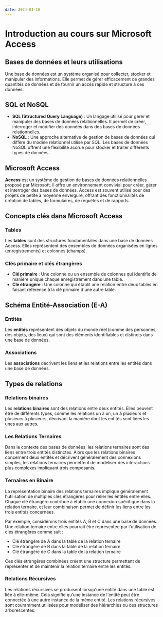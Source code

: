 ```yaml
---
date: 2024-01-10
---
```


# Introduction au cours sur Microsoft Access

## Bases de données et leurs utilisations

Une base de données est un système organisé pour collecter, stocker et manipuler des informations. Elle permet de gérer efficacement de grandes quantités de données et de fournir un accès rapide et structuré à ces données.

## SQL et NoSQL

- **SQL (Structured Query Language)** : Un langage utilisé pour gérer et manipuler des bases de données relationnelles. Il permet de créer, interroger et modifier des données dans des bases de données relationnelles.
- **NoSQL** : Une approche alternative de gestion de bases de données qui diffère du modèle relationnel utilisé par SQL. Les bases de données NoSQL offrent une flexibilité accrue pour stocker et traiter différents types de données.

## Microsoft Access

**Access** est un système de gestion de bases de données relationnelles proposé par Microsoft. Il offre un environnement convivial pour créer, gérer et interroger des bases de données. Access est souvent utilisé pour des projets de petite à moyenne envergure, offrant des fonctionnalités de création de tables, de formulaires, de requêtes et de rapports.

## Concepts clés dans Microsoft Access

### Tables

Les **tables** sont des structures fondamentales dans une base de données Access. Elles représentent des ensembles de données organisées en lignes (enregistrements) et colonnes (champs).

### Clés primaire et clés étrangères

- **Clé primaire** : Une colonne ou un ensemble de colonnes qui identifie de manière unique chaque enregistrement dans une table.
- **Clé étrangère** : Une colonne qui établit une relation entre deux tables en faisant référence à la clé primaire d'une autre table.

## Schéma Entité-Association (E-A)

### Entités

Les **entités** représentent des objets du monde réel (comme des personnes, des objets, des lieux) qui sont des éléments identifiables et distincts dans une base de données.

### Associations

Les **associations** décrivent les liens et les relations entre les entités dans une base de données.

## Types de relations

### Relations binaires

Les **relations binaires** sont des relations entre deux entités. Elles peuvent être de différents types, comme les relations un à un, un à plusieurs et plusieurs à plusieurs, décrivant la manière dont les entités sont liées les unes aux autres.

### Les Relations Ternaires

Dans le contexte des bases de données, les relations ternaires sont des liens entre trois entités distinctes. Alors que les relations binaires concernent deux entités et décrivent généralement des connexions simples, les relations ternaires permettent de modéliser des interactions plus complexes impliquant trois composants.

### Ternaires en Binaire

La représentation binaire des relations ternaires implique généralement l'utilisation de multiples clés étrangères pour relier les entités entre elles. Chaque clé étrangère contribue à établir une connexion spécifique dans la relation ternaire, et leur combinaison permet de définir les liens entre les trois entités concernées.

Par exemple, considérons trois entités A, B et C dans une base de données. Une relation ternaire entre elles pourrait être représentée par l'utilisation de clés étrangères comme suit :

- Clé étrangère de A dans la table de la relation ternaire
- Clé étrangère de B dans la table de la relation ternaire
- Clé étrangère de C dans la table de la relation ternaire

Ces clés étrangères combinées créent une structure permettant de représenter et de maintenir la relation ternaire entre les entités.

### Relations Récursives

Les relations récursives se produisent lorsqu'une entité dans une table est liée à elle-même. Cela signifie qu'une instance de l'entité peut être connectée à une autre instance de la même entité. Les relations récursives sont couramment utilisées pour modéliser des hiérarchies ou des structures arborescentes.

